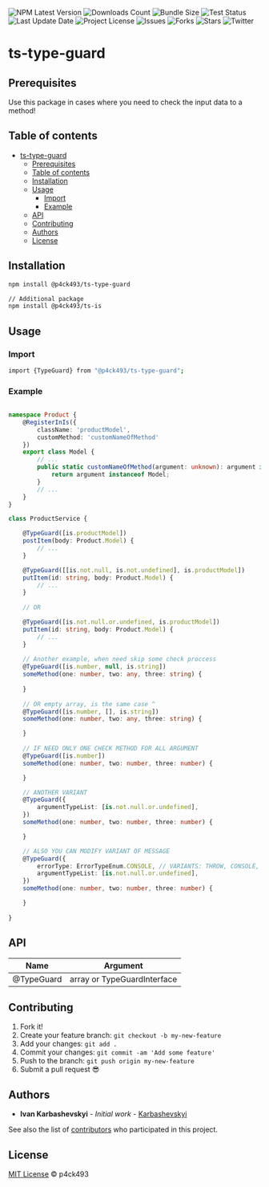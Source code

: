 ![NPM Latest Version](https://img.shields.io/npm/v/@p4ck493/ts-type-guard)
![Downloads Count](https://img.shields.io/npm/dm/@p4ck493/ts-type-guard.svg)
![Bundle Size](https://packagephobia.now.sh/badge?p=@p4ck493/ts-type-guard)
![Test Status](https://img.shields.io/travis/p4ck493/ts-type-guard/main.svg)
![Last Update Date](https://img.shields.io/github/last-commit/p4ck493/ts-type-guard)
![Project License](https://img.shields.io/github/license/p4ck493/ts-type-guard)
![Issues](https://img.shields.io/github/issues/p4ck493/ts-type-guard)
![Forks](https://img.shields.io/github/forks/p4ck493/ts-type-guard)
![Stars](https://img.shields.io/github/stars/p4ck493/ts-type-guard)
![Twitter](https://img.shields.io/twitter/url?url=https%3A%2F%2Fgithub.com%2Fp4ck493%2Fts-type-guard)

# ts-type-guard

## Prerequisites

Use this package in cases where you need to check the input data to a method!


## Table of contents

- [ts-type-guard](#ts-type-guard)
    - [Prerequisites](#prerequisites)
    - [Table of contents](#table-of-contents)
    - [Installation](#installation)
    - [Usage](#usage)
        - [Import](#import)
        - [Example](#example)
    - [API](#api)
    - [Contributing](#contributing)
    - [Authors](#authors)
    - [License](#license)

## Installation

```sh
npm install @p4ck493/ts-type-guard

// Additional package
npm install @p4ck493/ts-is
```

## Usage

### Import

```sh
import {TypeGuard} from "@p4ck493/ts-type-guard";
```

### Example

```typescript

namespace Product {
    @RegisterInIs({
        className: 'productModel',
        customMethod: 'customNameOfMethod'
    })
    export class Model {
        // ...
        public static customNameOfMethod(argument: unknown): argument is Model {
            return argument instanceof Model;
        }
        // ...
    }
}

class ProductService {

    @TypeGuard([is.productModel])
    postItem(body: Product.Model) {
        // ...
    }

    @TypeGuard([[is.not.null, is.not.undefined], is.productModel])
    putItem(id: string, body: Product.Model) {
        // ...
    }
    
    // OR

    @TypeGuard([is.not.null.or.undefined, is.productModel])
    putItem(id: string, body: Product.Model) {
        // ...
    }
    
    // Another example, when need skip some check proccess
    @TypeGuard([is.number, null, is.string])
    someMethod(one: number, two: any, three: string) {
        
    }
    
    // OR empty array, is the same case ^
    @TypeGuard([is.number, [], is.string])
    someMethod(one: number, two: any, three: string) {

    }
    
    // IF NEED ONLY ONE CHECK METHOD FOR ALL ARGUMENT
    @TypeGuard([is.number])
    someMethod(one: number, two: number, three: number) {

    }

    // ANOTHER VARIANT
    @TypeGuard({
        argumentTypeList: [is.not.null.or.undefined],
    })
    someMethod(one: number, two: number, three: number) {

    }

    // ALSO YOU CAN MODIFY VARIANT OF MESSAGE
    @TypeGuard({
        errorType: ErrorTypeEnum.CONSOLE, // VARIANTS: THROW, CONSOLE, NONE
        argumentTypeList: [is.not.null.or.undefined],
    })
    someMethod(one: number, two: number, three: number) {

    }
    
}


```


## API 

| Name       | Argument                    |
|------------|-----------------------------|
| @TypeGuard | array or TypeGuardInterface |


## Contributing

[//]: # (Please read [CONTRIBUTING.md]&#40;CONTRIBUTING.md&#41; for details on our code of conduct, and the process for submitting pull requests to us.)

1. Fork it!
2. Create your feature branch: `git checkout -b my-new-feature`
3. Add your changes: `git add .`
4. Commit your changes: `git commit -am 'Add some feature'`
5. Push to the branch: `git push origin my-new-feature`
6. Submit a pull request 😎

## Authors

* **Ivan Karbashevskyi** - *Initial work* - [Karbashevskyi](https://github.com/Karbashevskyi)

See also the list of [contributors](https://github.com/p4ck493/ts-type-guard/contributors) who participated in this project.

## License

[MIT License](https://andreasonny.mit-license.org/2019) © p4ck493
